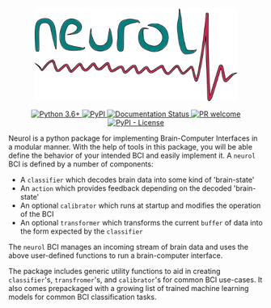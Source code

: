 <p align='center' >
    <img src='https://github.com/Awni00/neurol/blob/dev/docs/logo/neurol_360dpi.png?raw=true' alt='neurol logo' width='400'/>
</p>

<p align='center'>
    <a href='https://www.python.org/downloads/release'>
  	    <img alt="Python 3.6+" src='https://img.shields.io/badge/python-3.6+-blue.svg'/>
    </a>
    <a href="https://pypi.org/project/neurol/">
        <img alt="PyPI" src="https://img.shields.io/pypi/v/neurol" alt="PyPI version">
    </a>
    <a href='https://neurol.readthedocs.io/en/latest/?badge=latest'>
        <img src='https://readthedocs.org/projects/neurol/badge/?version=latest' alt='Documentation Status' />
    </a>
    <a href=https://git-scm.com/book/en/v2/GitHub-Contributing-to-a-Project>
        <img alt='PR welcome' src='https://img.shields.io/badge/PR-Welcome-%23FF8300.svg?'/>
    </a>
    <a href='https://github.com/Awni00/neurol/blob/dev/LICENSE'>
        <img alt="PyPI - License" src="https://img.shields.io/pypi/l/neurol"/>
    </a>
</p>


Neurol is a python package for implementing Brain-Computer Interfaces in a modular manner. With the help of tools in this package, you will be able define the behavior of your intended BCI and easily implement it. A `neurol` BCI is defined by a number of components:

- A `classifier` which decodes brain data into some kind of 'brain-state'
- An `action` which provides feedback depending on the decoded 'brain-state'
- An optional `calibrator` which runs at startup and modifies the operation of the BCI
- An optional `transformer` which transforms the current `buffer` of data into the form expected by the `classifier`

The `neurol` BCI manages an incoming stream of brain data and uses the above user-defined functions to run a brain-computer interface.

The package includes generic utility functions to aid in creating `classifier`'s, `transfromer`'s, and `calibrator`'s for common BCI use-cases. It also comes prepackaged with a growing list of trained machine learning models for common BCI classification tasks.